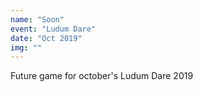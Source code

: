 ```yaml
---
name: "Soon"
event: "Ludum Dare"
date: "Oct 2019"
img: ""
---
```

Future game for october's Ludum Dare 2019